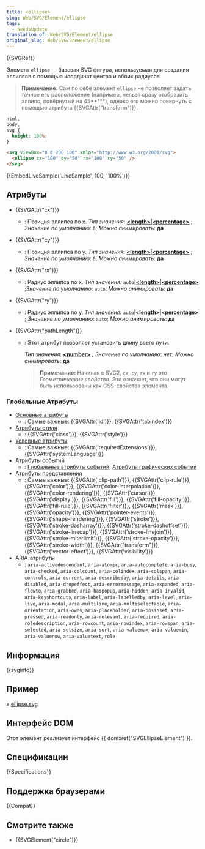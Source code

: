 ```yaml
---
title: <ellipse>
slug: Web/SVG/Element/ellipse
tags:
  - NeedsUpdate
translation_of: Web/SVG/Element/ellipse
original_slug: Web/SVG/Элемент/ellipse
---
```


{{SVGRef}}

Элемент `ellipse` — базовая SVG фигура, используемая для создания эллипсов с помощью координат центра и обоих радиусов.

> **Примечание:** Сам по себе элемент `ellipse` не позволяет задать точное его расположение (например, нельзя сразу отобразить эллипс, повёрнутый на 45**°**), однако его можно повернуть с помощью атрибута {{SVGAttr("transform")}}.

```css hidden
html,
body,
svg {
  height: 100%;
}
```

```html
<svg viewBox="0 0 200 100" xmlns="http://www.w3.org/2000/svg">
  <ellipse cx="100" cy="50" rx="100" ry="50" />
</svg>
```

{{EmbedLiveSample('LiveSample', 100, '100%')}}

## Атрибуты

- {{SVGAttr("cx")}}
  - : Позиция эллипса по x.
    _Тип значения_: [**\<length>**](/docs/Web/SVG/Content_type#Length)|[**\<percentage>**](/docs/Web/SVG/Content_type#Percentage) ; _Значение по умолчанию_: `0`; _Можно анимировать_: **да**
- {{SVGAttr("cy")}}
  - : Позиция эллипса по y.
    _Тип значения_: [**\<length>**](/docs/Web/SVG/Content_type#Length)|[**\<percentage>**](/docs/Web/SVG/Content_type#Percentage) ; _Значение по умолчанию_: `0`; _Можно анимировать_: **да**
- {{SVGAttr("rx")}}
  - : Радиус эллипса по x.
    _Тип значения_: `auto`|[**\<length>**](/docs/Web/SVG/Content_type#Length)|[**\<percentage>**](/docs/Web/SVG/Content_type#Percentage) ;_Значение по умолчанию_: `auto`; _Можно анимировать_: **да**
- {{SVGAttr("ry")}}
  - : Радиус эллипса по y.
    _Тип значения_: `auto`|[**\<length>**](/docs/Web/SVG/Content_type#Length)|[**\<percentage>**](/docs/Web/SVG/Content_type#Percentage) ; _Значение по умолчанию_: `auto`; _Можно анимировать_: **да**
- {{SVGAttr("pathLength")}}

  - : Этот атрибут позволяет установить длину всего пути.

    _Тип значения_: [**\<number>**](/docs/Web/SVG/Content_type#Number) ; _Значение по умолчанию_: _нет_; _Можно анимировать_: **да**

    > **Примечание:** Начиная с SVG2, `cx`, `cy`, `rx` и `ry` это _Геометрические свойства_. Это означает, что они могут быть использованы как CSS-свойства элемента.

### Глобальные Атрибуты

- [Основные атрибуты](/docs/Web/SVG/Attribute/Core)
  - : Самые важные: {{SVGAttr('id')}}, {{SVGAttr('tabindex')}}
- [Атрибуты стиля](/docs/Web/SVG/Attribute/Styling)
  - : {{SVGAttr('class')}}, {{SVGAttr('style')}}
- [Условные атрибуты](/docs/Web/SVG/Attribute/Conditional_Processing)
  - : Самые важные: {{SVGAttr('requiredExtensions')}}, {{SVGAttr('systemLanguage')}}
- Атрибуты событий
  - : [Глобальные атрибуты событий](/docs/Web/SVG/Attribute/Events#Global_Event_Attributes), [Атрибуты графических событий](/docs/Web/SVG/Attribute/Events#Graphical_Event_Attributes)
- [Атрибуты представления](/docs/Web/SVG/Attribute/Presentation)
  - : Самые важные: {{SVGAttr('clip-path')}}, {{SVGAttr('clip-rule')}}, {{SVGAttr('color')}}, {{SVGAttr('color-interpolation')}}, {{SVGAttr('color-rendering')}}, {{SVGAttr('cursor')}}, {{SVGAttr('display')}}, {{SVGAttr('fill')}}, {{SVGAttr('fill-opacity')}}, {{SVGAttr('fill-rule')}}, {{SVGAttr('filter')}}, {{SVGAttr('mask')}}, {{SVGAttr('opacity')}}, {{SVGAttr('pointer-events')}}, {{SVGAttr('shape-rendering')}}, {{SVGAttr('stroke')}}, {{SVGAttr('stroke-dasharray')}}, {{SVGAttr('stroke-dashoffset')}}, {{SVGAttr('stroke-linecap')}}, {{SVGAttr('stroke-linejoin')}}, {{SVGAttr('stroke-miterlimit')}}, {{SVGAttr('stroke-opacity')}}, {{SVGAttr('stroke-width')}}, {{SVGAttr("transform")}}, {{SVGAttr('vector-effect')}}, {{SVGAttr('visibility')}}
- ARIA-атрибуты
  - : `aria-activedescendant`, `aria-atomic`, `aria-autocomplete`, `aria-busy`, `aria-checked`, `aria-colcount`, `aria-colindex`, `aria-colspan`, `aria-controls`, `aria-current`, `aria-describedby`, `aria-details`, `aria-disabled`, `aria-dropeffect`, `aria-errormessage`, `aria-expanded`, `aria-flowto`, `aria-grabbed`, `aria-haspopup`, `aria-hidden`, `aria-invalid`, `aria-keyshortcuts`, `aria-label`, `aria-labelledby`, `aria-level`, `aria-live`, `aria-modal`, `aria-multiline`, `aria-multiselectable`, `aria-orientation`, `aria-owns`, `aria-placeholder`, `aria-posinset`, `aria-pressed`, `aria-readonly`, `aria-relevant`, `aria-required`, `aria-roledescription`, `aria-rowcount`, `aria-rowindex`, `aria-rowspan`, `aria-selected`, `aria-setsize`, `aria-sort`, `aria-valuemax`, `aria-valuemin`, `aria-valuenow`, `aria-valuetext`, `role`

## Информация

{{svginfo}}

## Пример

» [ellipse.svg](/files/3253/ellipse.svg)

## Интерфейс DOM

Этот элемент реализует интерфейс {{ domxref("SVGEllipseElement") }}.

## Спецификации

{{Specifications}}

## Поддержка браузерами

{{Compat}}

## Смотрите также

- {{SVGElement("circle")}}
